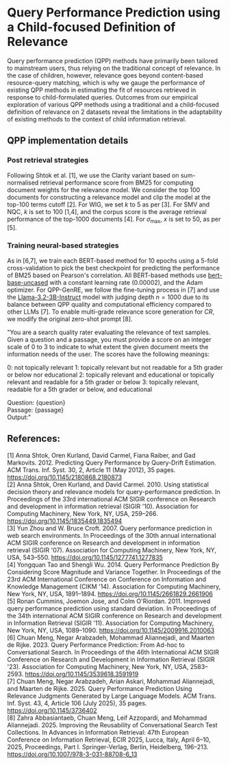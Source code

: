 # Query Performance Prediction using a Child-focused Definition of Relevance

Query performance prediction (QPP) methods have primarily been tailored to mainstream users, thus relying on the traditional concept of relevance. In the case of children, however, relevance goes beyond content-based resource-query matching, which is why we gauge the performance of existing QPP methods in estimating the fit of resources retrieved in response to child-formulated queries. Outcomes from our empirical exploration of various QPP methods using a traditional and a child-focused definition of relevance on 2 datasets reveal the limitations in the adaptability of existing methods to the context of child information retrieval.

## QPP implementation details

### Post retrieval strategies
Following Shtok et al. [1], we use the Clarity variant based on sum-normalised retrieval performance score from BM25 for computing document weights for the relevance model. We consider the top 100 documents for constructing a relevance model and clip the model at the top-100 terms cutoff [2]. For WIG, we set $k$ to 5 as per [3]. For SMV and NQC, $k$ is set to 100 [1,4], and the corpus score is the average retrieval performance of the top-1000 documents [4]. For $\sigma$<sub>max</sub>, $x$ is set to 50, as per [5]. 

### Training neural-based strategies
As in [6,7], we train each BERT-based method for 10 epochs using a 5-fold cross-validation to pick the best checkpoint for predicting the performance of BM25 based on Pearson's correlation. All BERT-based methods use [bert-base-uncased](https://huggingface.co/google-bert/bert-base-uncased) with a constant learning rate (0.00002), and the Adam optimizer. For QPP-GenRE, we follow the fine-tuning process in [7] and use the [Llama-3.2-3B-Instruct](https://huggingface.co/meta-llama/Llama-3.2-3B-Instruct) model with judging depth $n=1000$ due to its balance between QPP quality and computational efficiency compared to other LLMs [7]. To enable multi-grade relevance score generation for $CR$, we modify the original zero-shot prompt [8].

"You are a search quality rater evaluating the relevance of text samples. Given a question and a passage, you must provide a score on an integer scale of 0 to 3 to indicate to what extent the given document meets the information needs of the user. The scores have the following meanings:

0:  not topically relevant 
1:  topically relevant but not readable for a 5th grader or below nor educational
2:  topically relevant and educational or topically relevant and readable for a 5th grader or below
3:  topically relevant, readable for a 5th grader or below, and educational 
       
Question: {question}  
Passage: {passage}  
Output:"

## References:
[1] Anna Shtok, Oren Kurland, David Carmel, Fiana Raiber, and Gad Markovits. 2012. Predicting Query Performance by Query-Drift Estimation. ACM Trans. Inf. Syst. 30, 2, Article 11 (May 2012), 35 pages. https://doi.org/10.1145/2180868.2180873  
[2] Anna Shtok, Oren Kurland, and David Carmel. 2010. Using statistical decision theory and relevance models for query-performance prediction. In Proceedings of the 33rd international ACM SIGIR conference on Research and development in information retrieval (SIGIR '10). Association for Computing Machinery, New York, NY, USA, 259–266. https://doi.org/10.1145/1835449.1835494  
[3] Yun Zhou and W. Bruce Croft. 2007. Query performance prediction in web search environments. In Proceedings of the 30th annual international ACM SIGIR conference on Research and development in information retrieval (SIGIR '07). Association for Computing Machinery, New York, NY, USA, 543–550. https://doi.org/10.1145/1277741.1277835  
[4] Yongquan Tao and Shengli Wu. 2014. Query Performance Prediction By Considering Score Magnitude and Variance Together. In Proceedings of the 23rd ACM International Conference on Conference on Information and Knowledge Management (CIKM '14). Association for Computing Machinery, New York, NY, USA, 1891–1894. https://doi.org/10.1145/2661829.2661906  
[5] Ronan Cummins, Joemon Jose, and Colm O'Riordan. 2011. Improved query performance prediction using standard deviation. In Proceedings of the 34th international ACM SIGIR conference on Research and development in Information Retrieval (SIGIR '11). Association for Computing Machinery, New York, NY, USA, 1089–1090. https://doi.org/10.1145/2009916.2010063  
[6] Chuan Meng, Negar Arabzadeh, Mohammad Aliannejadi, and Maarten de Rijke. 2023. Query Performance Prediction: From Ad-hoc to Conversational Search. In Proceedings of the 46th International ACM SIGIR Conference on Research and Development in Information Retrieval (SIGIR '23). Association for Computing Machinery, New York, NY, USA, 2583–2593. https://doi.org/10.1145/3539618.3591919  
[7] Chuan Meng, Negar Arabzadeh, Arian Askari, Mohammad Aliannejadi, and Maarten de Rijke. 2025. Query Performance Prediction Using Relevance Judgments Generated by Large Language Models. ACM Trans. Inf. Syst. 43, 4, Article 106 (July 2025), 35 pages. https://doi.org/10.1145/3736402  
[8] Zahra Abbasiantaeb, Chuan Meng, Leif Azzopardi, and Mohammad Aliannejadi. 2025. Improving the Reusability of Conversational Search Test Collections. In Advances in Information Retrieval: 47th European Conference on Information Retrieval, ECIR 2025, Lucca, Italy, April 6–10, 2025, Proceedings, Part I. Springer-Verlag, Berlin, Heidelberg, 196–213. https://doi.org/10.1007/978-3-031-88708-6_13
